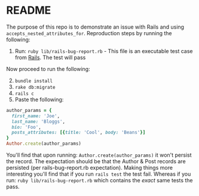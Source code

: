 # README

The purpose of this repo is to demonstrate an issue with Rails and using `accepts_nested_attributes_for`. Reproduction steps by running the following:

1. Run: `ruby lib/rails-bug-report.rb` - This file is an executable test case from [Rails](https://edgeguides.rubyonrails.org/contributing_to_ruby_on_rails.html#create-an-executable-test-case). The test will pass

Now proceed to run the following:

2. `bundle install`
3. `rake db:migrate`
4. `rails c`
5. Paste the following:

```ruby
author_params = {
  first_name: 'Joe',
  last_name: 'Bloggs',
  bio: 'Foo',
  posts_attributes: [{title: 'Cool', body: 'Beans'}]
}
Author.create(author_params)
```
You'll find that upon running: `Author.create(author_params)` it won't persist the record. The expectation should be that the Author & Post records are persisted (per rails-bug-report.rb expectation). Making things more interesting you'll find that if you run `rails test` the test fail. Whereas if you run: `ruby lib/rails-bug-report.rb` which contains the _exact_ same tests the pass.
